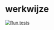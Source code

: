 # werkwijze
[![Run tests](https://github.com/ruudschut/werkwijze/actions/workflows/run_tests.yml/badge.svg)](https://github.com/ruudschut/werkwijze/actions/workflows/run_tests.yml)
